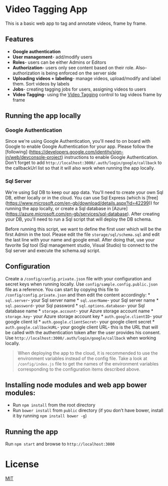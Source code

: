 ﻿# Video Tagging App
This is a basic web app to tag and annotate videos, frame by frame.

## Features
* **Google authentication**
* **User management**- add/modify users
* **Roles**- users can be either Admins or Editors
* **Authorization**- users only see content based on their role. Also- authorization is being enforced on the server side
* **Uploading videos + labeling**- manage videos, upload/modify and label them. Sort videos by labels
* **Jobs**- creating tagging jobs for users, assigning videos to users
* **Video Tagging**- using the [Video Tagging](https://github.com/TBD) control to tag videos frame by frame


## Running the app locally

### Google Authentication
Since we're using Google Authentication, you'll need to on board with Google to enable Google Authentication for your app. Please follow the [following] (https://developers.google.com/identity/sign-in/web/devconsole-project) instructions to enable Google Authentication.
Don't forget to add `http://localhost:3000/.auth/login/google/callback` to the callbackUrl list so that it will also work when running the app locally.

### Sql Server
We're using Sql DB to keep our app data. You'll need to create your own Sql DB, either locally or in the cloud.
You can use Sql Express (which is [free] (https://www.microsoft.com/en-gb/download/details.aspx?id=42299)) for running the app locally, or create a Sql database in [Azure] (https://azure.microsoft.com/en-gb/services/sql-database).
After creating your DB, you'll need to run a Sql script that will deploy the DB schema.

Before running this script, we want to define the first user which will be the first Admin in the tool.
Please edit the file `storage/sql/schema.sql` and edit the last line with your name and google email.
After doing that, use your favorite Sql tool (Sql management studio, Visual Studio) to connect to the Sql server and execute the schema.sql script.

## Configuration
Create a `/config/config.private.json` file with your configuration and secret keys when running locally. Use `config/sample.config.public.json` file as a reference.
You can start by copying this file to `/config/config.private.json` and then edit the content accordingly:
    * `sql.server`- your Sql server name
    * `sql.userName`- your Sql server name
    * `sql.password`- your Sql password
    * `sql.options.database`- your Sql database name
    * `storage.account`- your Azure storage account name
    * `storage.key`- your Azure storage account key
    * `auth.google.clientID`- your google client Id
    * `auth.google.clientSecret`- your google client secret
    * `auth.google.callbackURL`- your google client URL- this is the URL that will be called with the authentication token after the user provides his consent. Use `http://localhost:3000/.auth/login/google/callback` when working locally.

> When deploying the app to the cloud, it is recommended to use the environment variables instead of the config file.
> Take a look at `/config/index.js` file to get the names of the environment variables corresponding to the configuration items described above.


## Installing node modules and web app bower modules:
* Run `npm install` from the root directory
* Run `bower install` from `public` directory (if you don’t have bower, install it by running `npm install bower -g`)

## Running the app
Run `npm start` and browse to `http://localhost:3000`

# License
[MIT](LICENSE)
